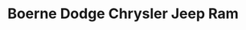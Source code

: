 ---
title: "Boerne Dodge Chrysler Jeep Ram"
url: /boerne/boerne-dodge-chrysler-jeep-ram/
shop: Autohaus
---